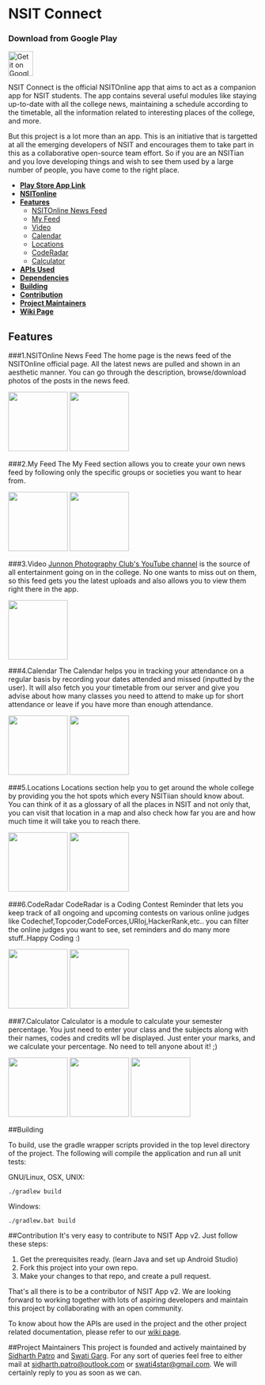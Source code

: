 # NSIT Connect

### Download from Google Play
<a href="https://play.google.com/store/apps/details?id=nsit.app.com.nsitapp"><img alt="Get it on Google Play" src="https://play.google.com/intl/en_us/badges/images/generic/en-play-badge.png" height=50px/></a>  


NSIT Connect is the official NSITOnline app that aims to act as a companion app for NSIT students. The app contains several useful modules like staying up-to-date with all the college news, maintaining a schedule according to the timetable, all the information related to interesting places of the college, and more.

But this project is a lot more than an app. This is an initiative that is targetted at all the emerging developers of NSIT and encourages them to take part in this as a collaborative open-source team effort. So if you are an NSITian and you love developing things and wish to see them used by a large number of people, you have come to the right place. 

+ **[Play Store App Link](https://play.google.com/store/apps/details?id=nsit.app.com.nsitapp)**
+ **[NSITonline](http://www.nsitonline.in)**
+ **[Features](#features)**
  + [NSITOnline News Feed](#1nsitonline-news-feed)
  + [My Feed](#2my-feed)
  + [Video](#3video)
  + [Calendar](#4calendar)
  + [Locations](#5locations)
  + [CodeRadar](#6coderadar)
  + [Calculator](#7calculator)
+ **[APIs Used](https://github.com/Swati4star/NSIT-App-v2/wiki#apis-used)**
+ **[Dependencies](https://github.com/Swati4star/NSIT-App-v2/wiki#dependencies)**
+ **[Building](#building)**
+ **[Contribution](#contribution)**
+ **[Project Maintainers](#project-maintainers)**
+ **[Wiki Page](https://github.com/Swati4star/NSIT-App-v2/wiki)**


## Features
###1.NSITOnline News Feed
The home page is the news feed of the NSITOnline official page. All the latest news are pulled and shown in an aesthetic manner. You can go through the description, browse/download photos of the posts in the news feed.

<img src="/../master/screenshots/1.png" width="120">
<img src="/../master/screenshots/7.png" width="120">

###2.My Feed
The My Feed section allows you to create your own news feed by following only the specific groups or societies you want to hear from.

<img src="/../master/screenshots/2.png" width="120">
<img src="/../master/screenshots/3.png" width="120">

###3.Video
[Junnon Photography Club's YouTube channel](https://www.youtube.com/channel/UCu445B5LTXzkNr5eft8wNHg) is the source of all entertainment going on in the college. No one wants to miss out on them, so this feed gets you the latest uploads and also allows you to view them right there in the app. 

<img src="/../master/screenshots/4.png" width="120">


###4.Calendar
The Calendar helps you in tracking your attendance on a regular basis by recording your dates attended and missed (inputted by the user). It will also fetch you your timetable from our server and give you advise about how many classes you need to attend to make up for short attendance or leave if you have more than enough attendance.

<img src="/../master/screenshots/5.png" width="120">
<img src="/../master/screenshots/6.png" width="120">

###5.Locations
Locations section help you to get around the whole college by providing you the hot spots which every NSITiian should know about. You can think of it as a glossary of all the places in NSIT and not only that, you can visit that location in a map and also check how far you are and how much time it will take you to reach there.

<img src="/../master/screenshots/8.png" width="120">
<img src="/../master/screenshots/9.png" width="120">


###6.CodeRadar 
CodeRadar is a Coding Contest Reminder that lets you keep track of all ongoing and upcoming contests on various online judges like Codechef,Topcoder,CodeForces,URIoj,HackerRank,etc..  you can filter the online judges you want to see, set reminders and do many more stuff..Happy Coding :)


<img src="/../master/screenshots/10.png" width="120">
<img src="/../master/screenshots/11.png" width="120">

###7.Calculator 
Calculator is a module to calculate your semester percentage. You just need to enter your class and the subjects along with their names, codes and credits wll be displayed. Just enter your marks, and we calculate your percentage. No need to tell anyone about it! ;)


<img src="/../master/screenshots/cal1.png" width="120">
<img src="/../master/screenshots/cal2.png" width="120">
<img src="/../master/screenshots/cal3.png" width="120">

##Building

To build, use the gradle wrapper scripts provided in the top level directory of the project. The following will
compile the application and run all unit tests:

GNU/Linux, OSX, UNIX:
```
./gradlew build
```

Windows:
```
./gradlew.bat build
```


##Contribution
It's very easy to contribute to NSIT App v2. Just follow these steps:

1. Get the prerequisites ready. (learn Java and set up Android Studio)
2. Fork this project into your own repo.
3. Make your changes to that repo, and create a pull request.

That's all there is to be a contributor of NSIT App v2. We are looking forward to working together with lots of aspiring developers and maintain this project by collaborating with an open community.

To know about how the APIs are used in the project and the other project related documentation, please refer to our [wiki page](https://github.com/Swati4star/NSIT-App-v2/wiki).

##Project Maintainers
This project is founded and actively maintained by [Sidharth Patro](https://github.com/sdpatro/) and [Swati Garg](https://github.com/Swati4star/). For any sort of queries feel free to either mail at sidharth.patro@outlook.com or swati4star@gmail.com. We will certainly reply to you as soon as we can.
